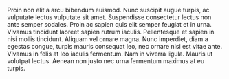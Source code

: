Proin non elit a arcu bibendum euismod. Nunc suscipit augue turpis, ac vulputate lectus vulputate sit amet. Suspendisse consectetur lectus non ante semper sodales. Proin ac sapien quis elit semper feugiat et in urna. Vivamus tincidunt laoreet sapien rutrum iaculis. Pellentesque et sapien in nisi mollis tincidunt. Aliquam vel ornare magna. Nunc imperdiet, diam a egestas congue, turpis mauris consequat leo, nec ornare nisi est vitae ante. Vivamus in felis at leo iaculis fermentum. Nam in viverra ligula. Mauris ut volutpat lectus. Aenean non justo nec urna fermentum maximus at eu turpis.